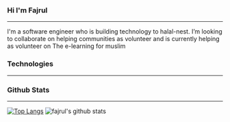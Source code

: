 ### Hi I'm Fajrul
---

I'm a software engineer who is building technology to halal-nest. I’m looking to collaborate on helping communities as volunteer and is currently helping as volunteer on The e-learning for muslim

### Technologies
---

### Github Stats
---
[![Top Langs](https://github-readme-stats.vercel.app/api/top-langs/?username=fajrullah)](https://github.com/anuraghazra/github-readme-stats)
![fajrul's github stats](https://github-readme-stats.vercel.app/api?username=fajrullah&show_icons=true&theme=radical)
<!--
**fajrullah/fajrullah** is a ✨ _special_ ✨ repository because its `README.md` (this file) appears on your GitHub profile.
Here are some ideas to get you started:

- 🔭 I’m currently working on ...
- 🌱 I’m currently learning ...
- 👯 I’m looking to collaborate on ...
- 🤔 I’m looking for help with ...
- 💬 Ask me about ...
- 📫 How to reach me: ...
- 😄 Pronouns: ...
- ⚡ Fun fact: ...
-->
